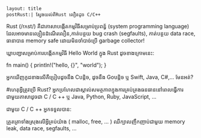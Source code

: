```
layout:	title
postRust:| ស្វែងយល់ពី​Rust លឿនដូច C/C++
```

Rust (/rʌst/)  គឺជាភាសាបង្កើតកម្ម​វិធីសម្រាប់ប្រពន្ធ័ (system programming language) ដែលអាចមាន​ល្បឿនដំណើរលឿន,កាត់បន្ថយ bug crash (segfaults),
កាត់បន្ថយ data race, ធានាបាន memory safe ដោយ​មិន​ចាំបាច់ប្រើ garbage collector!

ឃ្លាបញ្ជាសម្រាប់ការបង្កើតកម្មវិធី Hello World ក្នុង Rust ដូចខាងក្រោមនេះ:

fn main() {
  println!("hello, {}", "world");
}

អ្នកឃើញកូដខាងលើគឺប្រៀបដូចនឹង Cបន្តិច, ដូចនឹង Go​បន្តិច ឬ Swift, Java, C#,... មែនអត់?

#ហេតុអ្វីត្រូវប្រើ Rust?
អ្នកប្រហែលជាស្គាល់សមត្ថភាពក្នុងការគ្រប់គ្រងធនធាននៅពេលធ្វើការជាមួយភាសាដូចជា C / C ++ ឬ Java, Python, Ruby, JavaScript, ...

ជាមួយ C / C ++ អ្នកទទួលបាន:

ត្រួតត្រាទាំងស្រុងលើអ្វីគ្រប់យ៉ាង ( malloc, free, ... )
ឈឺក្បាលញឹកញាប់ជាមួយ memory leak, data race, segfaults, ...
